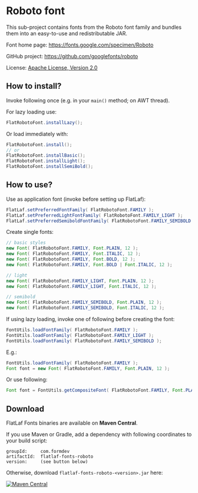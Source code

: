 Roboto font
===========

This sub-project contains fonts from the Roboto font family and bundles them
into an easy-to-use and redistributable JAR.

Font home page: https://fonts.google.com/specimen/Roboto

GitHub project: https://github.com/googlefonts/roboto

License:
[Apache License, Version 2.0](src/main/resources/com/formdev/flatlaf/fonts/roboto/LICENSE.txt)


How to install?
---------------

Invoke following once (e.g. in your `main()` method; on AWT thread).

For lazy loading use:

~~~java
FlatRobotoFont.installLazy();
~~~

Or load immediately with:

~~~java
FlatRobotoFont.install();
// or
FlatRobotoFont.installBasic();
FlatRobotoFont.installLight();
FlatRobotoFont.installSemiBold();
~~~


How to use?
-----------

Use as application font (invoke before setting up FlatLaf):

~~~java
FlatLaf.setPreferredFontFamily( FlatRobotoFont.FAMILY );
FlatLaf.setPreferredLightFontFamily( FlatRobotoFont.FAMILY_LIGHT );
FlatLaf.setPreferredSemiboldFontFamily( FlatRobotoFont.FAMILY_SEMIBOLD );
~~~

Create single fonts:

~~~java
// basic styles
new Font( FlatRobotoFont.FAMILY, Font.PLAIN, 12 );
new Font( FlatRobotoFont.FAMILY, Font.ITALIC, 12 );
new Font( FlatRobotoFont.FAMILY, Font.BOLD, 12 );
new Font( FlatRobotoFont.FAMILY, Font.BOLD | Font.ITALIC, 12 );

// light
new Font( FlatRobotoFont.FAMILY_LIGHT, Font.PLAIN, 12 );
new Font( FlatRobotoFont.FAMILY_LIGHT, Font.ITALIC, 12 );

// semibold
new Font( FlatRobotoFont.FAMILY_SEMIBOLD, Font.PLAIN, 12 );
new Font( FlatRobotoFont.FAMILY_SEMIBOLD, Font.ITALIC, 12 );
~~~

If using lazy loading, invoke one of following before creating the font:

~~~java
FontUtils.loadFontFamily( FlatRobotoFont.FAMILY );
FontUtils.loadFontFamily( FlatRobotoFont.FAMILY_LIGHT );
FontUtils.loadFontFamily( FlatRobotoFont.FAMILY_SEMIBOLD );
~~~

E.g.:

~~~java
FontUtils.loadFontFamily( FlatRobotoFont.FAMILY );
Font font = new Font( FlatRobotoFont.FAMILY, Font.PLAIN, 12 );
~~~

Or use following:

~~~java
Font font = FontUtils.getCompositeFont( FlatRobotoFont.FAMILY, Font.PLAIN, 12 );
~~~


Download
--------

FlatLaf Fonts binaries are available on **Maven Central**.

If you use Maven or Gradle, add a dependency with following coordinates to your
build script:

    groupId:     com.formdev
    artifactId:  flatlaf-fonts-roboto
    version:     (see button below)

Otherwise, download `flatlaf-fonts-roboto-<version>.jar` here:

[![Maven Central](https://maven-badges.herokuapp.com/maven-central/com.formdev/flatlaf-fonts-roboto/badge.svg?style=flat-square&color=007ec6)](https://maven-badges.herokuapp.com/maven-central/com.formdev/flatlaf-fonts-roboto)
